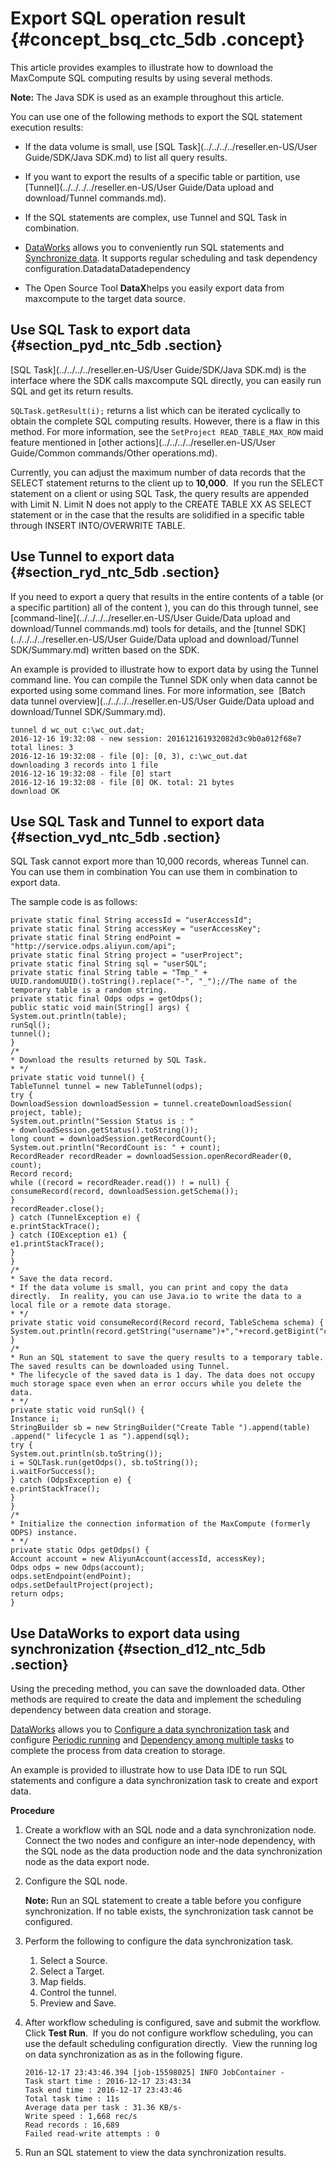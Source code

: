 # Export SQL operation result {#concept_bsq_ctc_5db .concept}

This article provides examples to illustrate how to download the MaxCompute SQL computing results by using several methods.

**Note:** The Java SDK is used as an example throughout this article.

You can use one of the following methods to export the SQL statement execution results:

-   If the data volume is small, use [SQL Task](../../../../reseller.en-US/User Guide/SDK/Java SDK.md) to list all query results.

-   If you want to export the results of a specific table or partition, use  [Tunnel](../../../../reseller.en-US/User Guide/Data upload and download/Tunnel commands.md).

-   If the SQL statements are complex, use Tunnel and SQL Task in combination.

-   [DataWorks](https://data.aliyun.com/product/ide?) allows you to conveniently run SQL statements and [Synchronize data](https://www.alibabacloud.com/help/doc-detail/47677.htm). It supports regular scheduling and task dependency configuration.DatadataDatadependency

-   The Open Source Tool **DataX**helps you easily export data from maxcompute to the target data source.


## Use SQL Task to export data {#section_pyd_ntc_5db .section}

[SQL Task](../../../../reseller.en-US/User Guide/SDK/Java SDK.md) is the interface where the SDK calls maxcompute SQL directly, you can easily run SQL and get its return results.

`SQLTask.getResult(i);` returns a list which can be iterated cyclically to obtain the complete SQL computing results. However, there is a flaw in this method. For more information, see the `SetProject READ_TABLE_MAX_ROW` maid feature mentioned in [other actions](../../../../reseller.en-US/User Guide/Common commands/Other operations.md).

Currently, you can adjust the maximum number of data records that the SELECT statement returns to the client up to **10,000**.  If you run the SELECT statement on a client or using SQL Task, the query results are appended with Limit N. Limit N does not apply to the CREATE TABLE XX AS SELECT statement or in the case that the results are solidified in a specific table through INSERT INTO/OVERWRITE TABLE.

## Use Tunnel to export data {#section_ryd_ntc_5db .section}

If you need to export a query that results in the entire contents of a table \(or a specific partition\) all of the content \), you can do this through tunnel, see  [command-line](../../../../reseller.en-US/User Guide/Data upload and download/Tunnel commands.md) tools for details, and the [tunnel SDK](../../../../reseller.en-US/User Guide/Data upload and download/Tunnel SDK/Summary.md) written based on the SDK.

An example is provided to illustrate how to export data by using the Tunnel command line. You can compile the Tunnel SDK only when data cannot be exported using some command lines. For more information, see  [Batch data tunnel overview](../../../../reseller.en-US/User Guide/Data upload and download/Tunnel SDK/Summary.md).

```
tunnel d wc_out c:\wc_out.dat;
2016-12-16 19:32:08 - new session: 201612161932082d3c9b0a012f68e7 total lines: 3
2016-12-16 19:32:08 - file [0]: [0, 3), c:\wc_out.dat
downloading 3 records into 1 file
2016-12-16 19:32:08 - file [0] start
2016-12-16 19:32:08 - file [0] OK. total: 21 bytes
download OK
```

## Use SQL Task and Tunnel to export data {#section_vyd_ntc_5db .section}

SQL Task cannot export more than 10,000 records, whereas Tunnel can. You can use them in combination You can use them in combination to export data.

The sample code is as follows:

```
private static final String accessId = "userAccessId";
private static final String accessKey = "userAccessKey";
private static final String endPoint = "http://service.odps.aliyun.com/api";
private static final String project = "userProject";
private static final String sql = "userSQL";
private static final String table = "Tmp_" + UUID.randomUUID().toString().replace("-", "_");//The name of the temporary table is a random string.
private static final Odps odps = getOdps();
public static void main(String[] args) {
System.out.println(table);
runSql();
tunnel();
}
/*
* Download the results returned by SQL Task.
* */
private static void tunnel() {
TableTunnel tunnel = new TableTunnel(odps);
try {
DownloadSession downloadSession = tunnel.createDownloadSession(
project, table);
System.out.println("Session Status is : "
+ downloadSession.getStatus().toString());
long count = downloadSession.getRecordCount();
System.out.println("RecordCount is: " + count);
RecordReader recordReader = downloadSession.openRecordReader(0,
count);
Record record;
while ((record = recordReader.read()) ! = null) {
consumeRecord(record, downloadSession.getSchema());
}
recordReader.close();
} catch (TunnelException e) {
e.printStackTrace();
} catch (IOException e1) {
e1.printStackTrace();
}
}
/*
* Save the data record.
* If the data volume is small, you can print and copy the data directly.  In reality, you can use Java.io to write the data to a local file or a remote data storage.
* */
private static void consumeRecord(Record record, TableSchema schema) {
System.out.println(record.getString("username")+","+record.getBigint("cnt"));
}
/*
* Run an SQL statement to save the query results to a temporary table. The saved results can be downloaded using Tunnel.
* The lifecycle of the saved data is 1 day. The data does not occupy much storage space even when an error occurs while you delete the data.
* */
private static void runSql() {
Instance i;
StringBuilder sb = new StringBuilder("Create Table ").append(table)
.append(" lifecycle 1 as ").append(sql);
try {
System.out.println(sb.toString());
i = SQLTask.run(getOdps(), sb.toString());
i.waitForSuccess();
} catch (OdpsException e) {
e.printStackTrace();
}
}
/*
* Initialize the connection information of the MaxCompute (formerly ODPS) instance.
* */
private static Odps getOdps() {
Account account = new AliyunAccount(accessId, accessKey);
Odps odps = new Odps(account);
odps.setEndpoint(endPoint);
odps.setDefaultProject(project);
return odps;
}
```

## Use DataWorks to export data using synchronization {#section_d12_ntc_5db .section}

Using the preceding method, you can save the downloaded data. Other methods are required to create the data and implement the scheduling dependency between data creation and storage.

[DataWorks](https://data.aliyun.com/product/ide?) allows you to [Configure a data synchronization task](https://www.alibabacloud.com/help/doc-detail/30269.htm) and configure [Periodic running](https://www.alibabacloud.com/help/doc-detail/50130.htm) and [Dependency among multiple tasks](https://www.alibabacloud.com/help/doc-detail/50130.htm) to complete the process from data creation to storage.

An example is provided to illustrate how to use Data IDE to run SQL statements and configure a data synchronization task to create and export data.

**Procedure**

1.  Create a workflow with an SQL node and a data synchronization node. Connect the two nodes and configure an inter-node dependency, with the SQL node as the data production node and the data synchronization node as the data export node.
2.  Configure the SQL node.

    **Note:** Run an SQL statement to create a table before you configure synchronization. If no table exists, the synchronization task cannot be configured.

3.  Perform the following to configure the data synchronization task.
    1.  Select a Source.
    2.  Select a Target.
    3.  Map fields.
    4.  Control the tunnel.
    5.  Preview and Save.
4.  After workflow scheduling is configured, save and submit the workflow. Click **Test Run**.  If you do not configure workflow scheduling, you can use the default scheduling configuration directly.  View the running log on data synchronization as as in the following figure.

    ```
    2016-12-17 23:43:46.394 [job-15598025] INFO JobContainer - 
    Task start time : 2016-12-17 23:43:34
    Task end time : 2016-12-17 23:43:46
    Total task time : 11s
    Average data per task : 31.36 KB/s-
    Write speed : 1,668 rec/s
    Read records : 16,689
    Failed read-write attempts : 0
    ```

5.  Run an SQL statement to view the data synchronization results.


